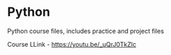 # Python
Python course files, includes practice and project files 

Course LLink - https://youtu.be/_uQrJ0TkZlc 
